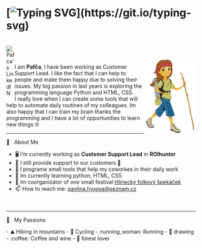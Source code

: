 # [![Typing SVG](https://readme-typing-svg.herokuapp.com?font=Architects+Daughter&color=C1651B&size=30&lines=Hi+there!)](https://git.io/typing-svg)

<!--
**PavcaHyx/PavcaHyx** is a ✨ _special_ ✨ repository because its `README.md` (this file) appears on your GitHub profile.

Here are some ideas to get you started:

- 🔭 I’m currently working on ...
- 🌱 I’m currently learning ...
- 👯 I’m looking to collaborate on ...
- 🤔 I’m looking for help with ...
- 💬 Ask me about ...
- 📫 How to reach me: ...
- 😄 Pronouns: ...
- ⚡ Fun fact: ...
-->

<br />
<a href="https://www.linkedin.com/in/pavlina-hyxova/" target="new">
  <img align="left" alt="Pafca's LinkedIN" width="22px" src="[[https://raw.githubusercontent.com/peterthehan/peterthehan/master/assets/linkedin.svg](https://www.google.com/imgres?imgurl=https%3A%2F%2Fupload.wikimedia.org%2Fwikipedia%2Fcommons%2Fthumb%2F8%2F81%2FLinkedIn_icon.svg%2F2048px-LinkedIn_icon.svg.png&tbnid=TUwrfYAbg9Zk_M&vet=12ahUKEwiinse647-AAxUdrycCHb8hBy8QMygAegUIARDMAQ..i&imgrefurl=https%3A%2F%2Fcommons.wikimedia.org%2Fwiki%2FFile%3ALinkedIn_icon.svg&docid=SHUZVHiQtAectM&w=2048&h=2048&q=linkedin%20icom&ved=2ahUKEwiinse647-AAxUdrycCHb8hBy8QMygAegUIARDMAQ)]" />
</a>
<br /><br />


<img src="https://github.com/PavcaHyx/PavcaHyx/blob/main/mountain-climbing_01.png" align="right" height="200" />

I am **Pafča**, I have been working as Customer Support Lead.  I like the fact that I can help to people and make them happy due to solving their issues.  My big passion in last years is exploring the programming language Python and HTML, CSS.<br> 
I really love when I can create some tools that  will help to automate daily routines of my colleagues.  Im also happy that I can train my brain thanks the programming and I have a lot of opportunities to learn new things 🤓


---

🧡 &nbsp;&nbsp;About Me

- :desktop_computer: I’m currently working as **Customer Support Lead** in **ROIhunter**
- :hugs: I still provide support to our customers 💙
- 🤗 I programe small tools that help my coworkes in their daily work
- 🐍 Im currently learning python, HTML, CSS
- 🎵 Im coorganizator of one small festival <a href="https://www.hlineckyfolkovyspekacek.cz/" target="new"> Hlinecký folkový špekáček</a>
- 📫  How to reach me: pavlina.hyxova@seznam.cz

<br />

---

🧡 &nbsp;&nbsp;My Passions
<section style="float: left;">
- ⛰️ Hiking in mountains
- 🚴 Cycling
- :running_woman: Running
- 🎨 drawing  
- :coffee: Coffee and wine
- 🌲 forest lover
</section>
